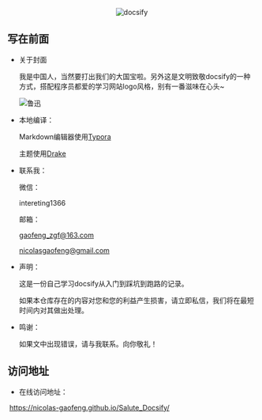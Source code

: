 <div align=center>

![docsify](https://gitee.com/zgf1366/pic_store/raw/master/img/20210105003816.jpg#pic_center)

</div>

## 写在前面

- 关于封面

   我是中国人，当然要打出我们的大国宝啦。另外这是文明致敬docsify的一种方式，搭配程序员都爱的学习网站logo风格，别有一番滋味在心头~

   ![鲁迅](https://gitee.com/zgf1366/pic_store/raw/master/img/20210105110230.jpg)

   

- 本地编译：

  Markdown编辑器使用[Typora](https://typora.io/)

  主题使用[Drake](https://theme.typora.io/theme/Drake/)

  

- 联系我：

   微信：

   intereting1366

   邮箱：

   gaofeng_zgf@163.com

   nicolasgaofeng@gmail.com

   

- 声明：

  这是一份自己学习docsify从入门到踩坑到跑路的记录。

  如果本仓库存在的内容对您和您的利益产生损害，请立即私信，我们将在最短时间内对其做出处理。

  

- 鸣谢：

  如果文中出现错误，请与我联系。向你敬礼！

## 访问地址

-  在线访问地址：

​	https://nicolas-gaofeng.github.io/Salute_Docsify/
